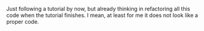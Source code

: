 Just following a tutorial by now, but already thinking in refactoring all this code when the tutorial finishes.
I mean, at least for me it does not look like a proper code.